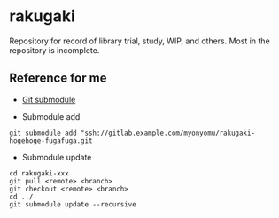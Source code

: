 # rakugaki
Repository for record of library trial, study, WIP, and others. Most in the repository is incomplete.

## Reference for me
- [Git submodule](https://www.m3tech.blog/entry/git-submodule)

- Submodule add
```shell
git submodule add "ssh://gitlab.example.com/myonyomu/rakugaki-hogehoge-fugafuga.git
```

- Submodule update
```shell
cd rakugaki-xxx
git pull <remote> <branch>
git checkout <remote> <branch>
cd ../
git submodule update --recursive
```
